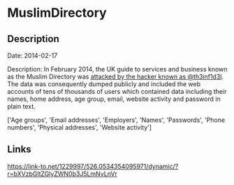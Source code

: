 # MuslimDirectory

## Description

Date: 2014-02-17

Description:
In February 2014, the UK guide to services and business known as the Muslim Directory was <a href="http://www.cyberwarnews.info/2014/02/17/muslim-directory-hacked-38903-user-credentials-leaked/" target="_blank" rel="noopener">attacked by the hacker known as @th3inf1d3l</a>. The data was consequently dumped publicly and included the web accounts of tens of thousands of users which contained data including their names, home address, age group, email, website activity and password in plain text.


['Age groups', 'Email addresses', 'Employers', 'Names', 'Passwords', 'Phone numbers', 'Physical addresses', 'Website activity']

## Links

https://link-to.net/1229997/526.0534354095971/dynamic/?r=bXVzbGltZGlyZWN0b3J5LmNvLnVr